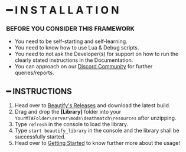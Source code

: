 # ━ I N S T A L L A T I O N

### BEFORE YOU CONSIDER THIS FRAMEWORK

* You need to be self-starting and self-learning.
* You need to know how to use Lua & Debug scripts.
* You need to not ask the Developer\(s\) for support on how to run the clearly stated instructions in the Documentation.
* You can approach on our [Discord Community](http://discord.gg/sVCnxPW) for further queries/reports.

## ━ INSTRUCTIONS

1. Head over to [Beautify's Releases](https://github.com/OvileAmriam/MTA-Beautify-Library/releases) and download the latest build.
2. Drag and drop the **\[Library\]** folder into your `YourMTAFolder\server\mods\deathmatch\resources` after unzipping.
3. Type `refresh` in the console to load the library.
4. Type `start beautify_library` in the console and the library shall be successfully started.
5. Head over to [Getting Started](https://ov-mta.gitbook.io/beautify-library/v/Documentation/glossary/getting_started) to know further more about the usage!

